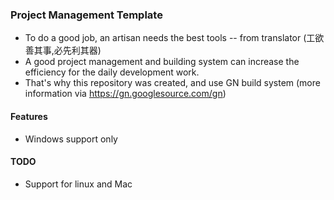 ### Project Management Template
- To do a good job, an artisan needs the best tools -- from translator (工欲善其事,必先利其器)
- A good project management and building system can increase the efficiency for the daily development work.
- That's why this repository was created, and use GN build system (more information via https://gn.googlesource.com/gn)

#### Features
- Windows support only

#### TODO
- Support for linux and Mac

